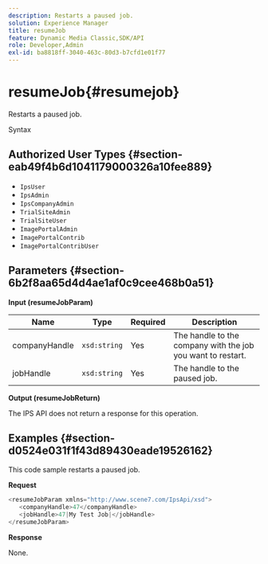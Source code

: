 ```yaml
---
description: Restarts a paused job.
solution: Experience Manager
title: resumeJob
feature: Dynamic Media Classic,SDK/API
role: Developer,Admin
exl-id: ba8818ff-3040-463c-80d3-b7cfd1e01f77
---
```

# resumeJob{#resumejob}

Restarts a paused job.

 Syntax 

## Authorized User Types {#section-eab49f4b6d1041179000326a10fee889}

* `IpsUser` 
* `IpsAdmin` 
* `IpsCompanyAdmin` 
* `TrialSiteAdmin` 
* `TrialSiteUser` 
* `ImagePortalAdmin` 
* `ImagePortalContrib` 
* `ImagePortalContribUser`

## Parameters {#section-6b2f8aa65d4d4ae1af0c9cee468b0a51}

**Input (resumeJobParam)** 

|  Name  | Type  | Required  | Description  |
|---|---|---|---|
|  companyHandle  | `xsd:string`  | Yes  | The handle to the company with the job you want to restart.  |
|  jobHandle  | `xsd:string`  | Yes  | The handle to the paused job.  |

**Output (resumeJobReturn)**

The IPS API does not return a response for this operation.

## Examples {#section-d0524e031f1f43d89430eade19526162}

This code sample restarts a paused job.

**Request** 

```java
<resumeJobParam xmlns="http://www.scene7.com/IpsApi/xsd">
   <companyHandle>47</companyHandle>
   <jobHandle>47|My Test Job|</jobHandle>
</resumeJobParam>
```

**Response**

None.
